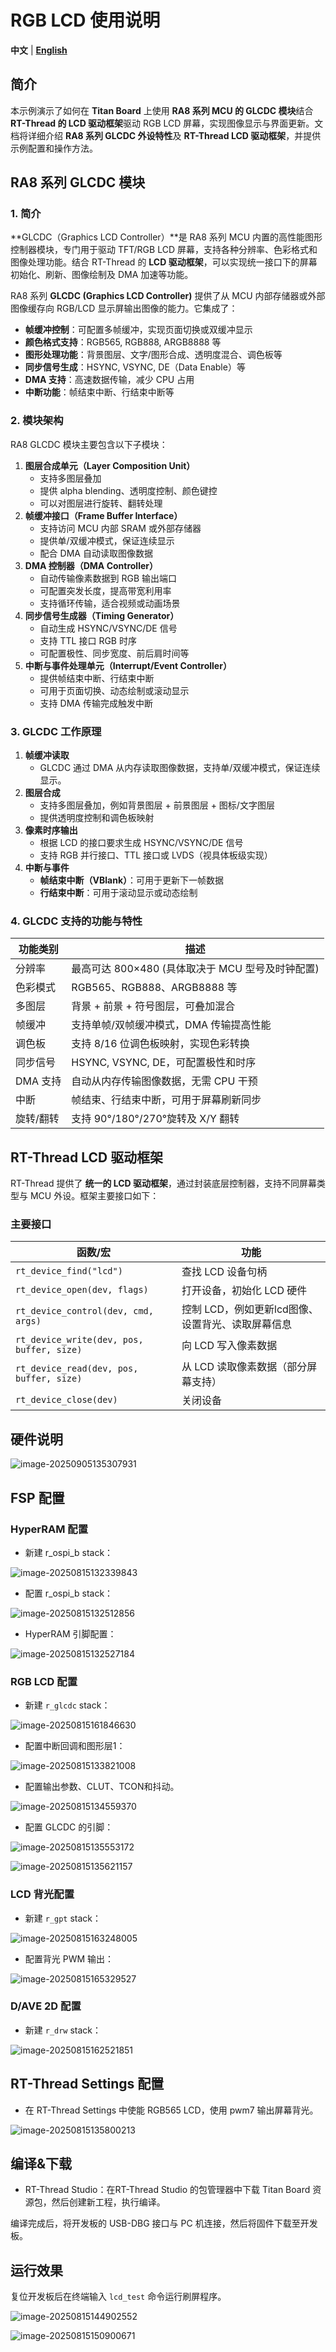 # RGB LCD 使用说明

**中文** | [**English**](./README.md)

## 简介

本示例演示了如何在 **Titan Board** 上使用 **RA8 系列 MCU 的 GLCDC 模块**结合 **RT-Thread 的 LCD 驱动框架**驱动 RGB LCD 屏幕，实现图像显示与界面更新。文档将详细介绍 **RA8 系列 GLCDC 外设特性**及 **RT-Thread LCD 驱动框架**，并提供示例配置和操作方法。

## RA8 系列 GLCDC 模块

### 1. 简介

**GLCDC（Graphics LCD Controller）**是 RA8 系列 MCU 内置的高性能图形控制器模块，专门用于驱动 TFT/RGB LCD 屏幕，支持各种分辨率、色彩格式和图像处理功能。结合 RT-Thread 的 **LCD 驱动框架**，可以实现统一接口下的屏幕初始化、刷新、图像绘制及 DMA 加速等功能。

RA8 系列 **GLCDC (Graphics LCD Controller)** 提供了从 MCU 内部存储器或外部图像缓存向 RGB/LCD 显示屏输出图像的能力。它集成了：

- **帧缓冲控制**：可配置多帧缓冲，实现页面切换或双缓冲显示
- **颜色格式支持**：RGB565, RGB888, ARGB8888 等
- **图形处理功能**：背景图层、文字/图形合成、透明度混合、调色板等
- **同步信号生成**：HSYNC, VSYNC, DE（Data Enable）等
- **DMA 支持**：高速数据传输，减少 CPU 占用
- **中断功能**：帧结束中断、行结束中断等

### 2. 模块架构

RA8 GLCDC 模块主要包含以下子模块：

1. **图层合成单元（Layer Composition Unit）**
   - 支持多图层叠加
   - 提供 alpha blending、透明度控制、颜色键控
   - 可以对图层进行旋转、翻转处理
2. **帧缓冲接口（Frame Buffer Interface）**
   - 支持访问 MCU 内部 SRAM 或外部存储器
   - 提供单/双缓冲模式，保证连续显示
   - 配合 DMA 自动读取图像数据
3. **DMA 控制器（DMA Controller）**
   - 自动传输像素数据到 RGB 输出端口
   - 可配置突发长度，提高带宽利用率
   - 支持循环传输，适合视频或动画场景
4. **同步信号生成器（Timing Generator）**
   - 自动生成 HSYNC/VSYNC/DE 信号
   - 支持 TTL 接口 RGB 时序
   - 可配置极性、同步宽度、前后肩时间等
5. **中断与事件处理单元（Interrupt/Event Controller）**
   - 提供帧结束中断、行结束中断
   - 可用于页面切换、动态绘制或滚动显示
   - 支持 DMA 传输完成触发中断

### 3. GLCDC 工作原理

1. **帧缓冲读取**
   - GLCDC 通过 DMA 从内存读取图像数据，支持单/双缓冲模式，保证连续显示。
2. **图层合成**
   - 支持多图层叠加，例如背景图层 + 前景图层 + 图标/文字图层
   - 提供透明度控制和调色板映射
3. **像素时序输出**
   - 根据 LCD 的接口要求生成 HSYNC/VSYNC/DE 信号
   - 支持 RGB 并行接口、TTL 接口或 LVDS（视具体板级实现）
4. **中断与事件**
   - **帧结束中断（VBlank）**：可用于更新下一帧数据
   - **行结束中断**：可用于滚动显示或动态绘制

### 4. GLCDC 支持的功能与特性

| 功能类别  | 描述                                             |
| --------- | ------------------------------------------------ |
| 分辨率    | 最高可达 800×480 (具体取决于 MCU 型号及时钟配置) |
| 色彩模式  | RGB565、RGB888、ARGB8888 等                      |
| 多图层    | 背景 + 前景 + 符号图层，可叠加混合               |
| 帧缓冲    | 支持单帧/双帧缓冲模式，DMA 传输提高性能          |
| 调色板    | 支持 8/16 位调色板映射，实现色彩转换             |
| 同步信号  | HSYNC, VSYNC, DE，可配置极性和时序               |
| DMA 支持  | 自动从内存传输图像数据，无需 CPU 干预            |
| 中断      | 帧结束、行结束中断，可用于屏幕刷新同步           |
| 旋转/翻转 | 支持 90°/180°/270°旋转及 X/Y 翻转                |

## RT-Thread LCD 驱动框架

RT-Thread 提供了 **统一的 LCD 驱动框架**，通过封装底层控制器，支持不同屏幕类型与 MCU 外设。框架主要接口如下：

### 主要接口

| 函数/宏                                   | 功能                                              |
| ----------------------------------------- | ------------------------------------------------- |
| `rt_device_find("lcd")`                   | 查找 LCD 设备句柄                                 |
| `rt_device_open(dev, flags)`              | 打开设备，初始化 LCD 硬件                         |
| `rt_device_control(dev, cmd, args)`       | 控制 LCD，例如更新lcd图像、设置背光、读取屏幕信息 |
| `rt_device_write(dev, pos, buffer, size)` | 向 LCD 写入像素数据                               |
| `rt_device_read(dev, pos, buffer, size)`  | 从 LCD 读取像素数据（部分屏幕支持）               |
| `rt_device_close(dev)`                    | 关闭设备                                          |

## 硬件说明

![image-20250905135307931](figures/image-20250905135307931.png)

## FSP 配置

### HyperRAM 配置

* 新建 r_ospi_b stack：

![image-20250815132339843](figures/image-20250815132339843.png)

* 配置 r_ospi_b stack：

![image-20250815132512856](figures/image-20250815132512856.png)

* HyperRAM 引脚配置：

![image-20250815132527184](figures/image-20250815132527184.png)

### RGB LCD 配置

* 新建 `r_glcdc` stack：

![image-20250815161846630](figures/image-20250815161846630.png)

* 配置中断回调和图形层1：

![image-20250815133821008](figures/image-20250815133821008.png)

* 配置输出参数、CLUT、TCON和抖动。

![image-20250815134559370](figures/image-20250815134559370.png)

* 配置 GLCDC 的引脚：

![image-20250815135553172](figures/image-20250815135553172.png)

![image-20250815135621157](figures/image-20250815135621157.png)

### LCD 背光配置

* 新建 `r_gpt` stack：

![image-20250815163248005](figures/image-20250815163248005.png)

* 配置背光 PWM 输出：

![image-20250815165329527](figures/image-20250815165329527.png)

### D/AVE 2D 配置

* 新建 `r_drw` stack：

![image-20250815162521851](figures/image-20250815162521851.png)

## RT-Thread Settings 配置

* 在 RT-Thread Settings 中使能 RGB565 LCD，使用 pwm7 输出屏幕背光。

![image-20250815135800213](figures/image-20250815135800213.png)

## 编译&下载

* RT-Thread Studio：在RT-Thread Studio 的包管理器中下载 Titan Board 资源包，然后创建新工程，执行编译。


编译完成后，将开发板的 USB-DBG 接口与 PC 机连接，然后将固件下载至开发板。

## 运行效果

复位开发板后在终端输入 `lcd_test` 命令运行刷屏程序。

![image-20250815144902552](figures/image-20250815144902552.png)

![image-20250815150900671](figures/image-20250815150900671.png)
